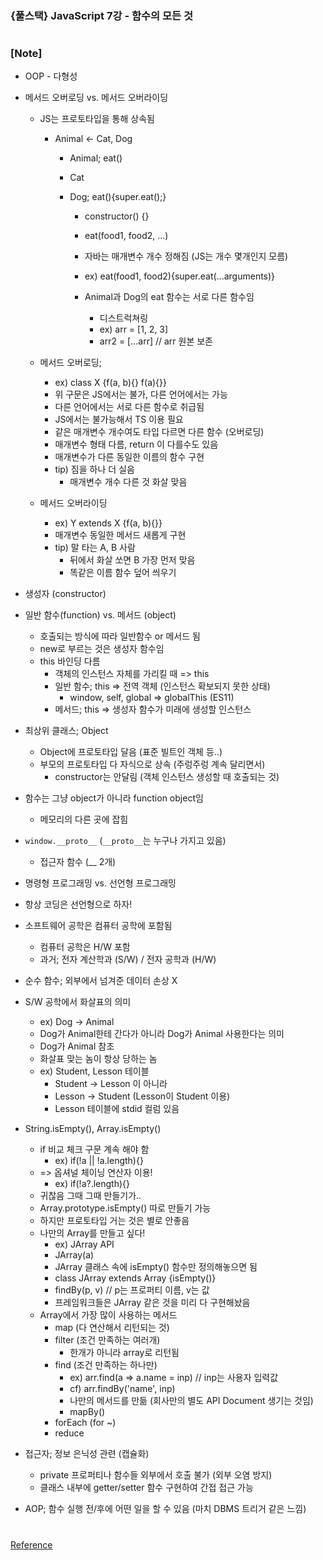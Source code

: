 ### {풀스택} JavaScript 7강 - 함수의 모든 것

#

### [Note]

- OOP - 다형성
- 메서드 오버로딩 vs. 메서드 오버라이딩

  - JS는 프로토타입을 통해 상속됨

    - Animal <- Cat, Dog

      - Animal; eat()
      - Cat
      - Dog; eat(){super.eat();}

        - constructor() {}

        - eat(food1, food2, ...)
        - 자바는 매개변수 개수 정해짐 (JS는 개수 몇개인지 모름)
        - ex) eat(food1, food2){super.eat(...arguments)}
        - Animal과 Dog의 eat 함수는 서로 다른 함수임

          - 디스트럭쳐링
          - ex) arr = [1, 2, 3]
          - arr2 = [...arr] // arr 원본 보존

  - 메서드 오버로딩;
    - ex) class X {f(a, b){} f(a){}}
    - 위 구문은 JS에서는 불가, 다른 언어에서는 가능
    - 다른 언어에서는 서로 다른 함수로 취급됨
    - JS에서는 불가능해서 TS 이용 필요
    - 같은 매개변수 개수여도 타입 다르면 다른 함수 (오버로딩)
    - 매개변수 형태 다름, return 이 다를수도 있음
    - 매개변수가 다른 동일한 이름의 함수 구현
    - tip) 짐을 하나 더 실음
      - 매개변수 개수 다른 것 화살 맞음
  - 메서드 오버라이딩
    - ex) Y extends X {f(a, b){}}
    - 매개변수 동일한 메서드 새롭게 구현
    - tip) 말 타는 A, B 사람
      - 뒤에서 화살 쏘면 B 가장 먼저 맞음
      - 똑같은 이름 함수 덮어 씌우기

- 생성자 (constructor)
- 일반 함수(function) vs. 메서드 (object)
  - 호출되는 방식에 따라 일반함수 or 메서드 됨
  - new로 부르는 것은 생성자 함수임
  - this 바인딩 다름
    - 객체의 인스턴스 자체를 가리킬 때 => this
    - 일반 함수; this => 전역 객체 (인스턴스 확보되지 못한 상태)
      - window, self, global => globalThis (ES11)
    - 메서드; this => 생성자 함수가 미래에 생성할 인스턴스
- 최상위 클래스; Object
  - Object에 프로토타입 달음 (표준 빌트인 객체 등..)
  - 부모의 프로토타입 다 자식으로 상속 (주렁주렁 계속 달리면서)
    - constructor는 안달림 (객체 인스턴스 생성할 때 호출되는 것)
- 함수는 그냥 object가 아니라 function object임
  - 메모리의 다른 곳에 잡힘
- `window.__proto__` (`__proto__`는 누구나 가지고 있음)
  - 접근자 함수 (\_\_ 2개)
- 명령형 프로그래밍 vs. 선언형 프로그래밍
- 항상 코딩은 선언형으로 하자!
- 소프트웨어 공학은 컴퓨터 공학에 포함됨
  - 컴퓨터 공학은 H/W 포함
  - 과거; 전자 계산학과 (S/W) / 전자 공학과 (H/W)
- 순수 함수; 외부에서 넘겨준 데이터 손상 X
- S/W 공학에서 화살표의 의미
  - ex) Dog -> Animal
  - Dog가 Animal한테 간다가 아니라 Dog가 Animal 사용한다는 의미
  - Dog가 Animal 참조
  - 화살표 맞는 놈이 항상 당하는 놈
  - ex) Student, Lesson 테이블
    - Student -> Lesson 이 아니라
    - Lesson -> Student (Lesson이 Student 이용)
    - Lesson 테이블에 stdid 컬럼 있음
- String.isEmpty(), Array.isEmpty()
  - if 비교 체크 구문 계속 해야 함
    - ex) if(!a || !a.length){}
  - => 옵셔널 체이닝 연산자 이용!
    - ex) if(!a?.length){}
  - 귀찮음 그때 그때 만들기가..
  - Array.prototype.isEmpty() 따로 만들기 가능
  - 하지만 프로토타입 거는 것은 별로 안좋음
  - 나만의 Array를 만들고 싶다!
    - ex) JArray API
    - JArray(a)
    - JArray 클래스 속에 isEmpty() 함수만 정의해놓으면 됨
    - class JArray extends Array {isEmpty()}
    - findBy(p, v) // p는 프로퍼티 이름, v는 값
    - 프레임워크들은 JArray 같은 것을 미리 다 구현해놨음
  - Array에서 가장 많이 사용하는 메서드
    - map (다 연산해서 리턴되는 것)
    - filter (조건 만족하는 여러개)
      - 한개가 아니라 array로 리턴됨
    - find (조건 만족하는 하나만)
      - ex) arr.find(a => a.name = inp) // inp는 사용자 입력값
      - cf) arr.findBy('name', inp)
      - 나만의 메서드를 만듦 (회사만의 별도 API Document 생기는 것임)
      - mapBy()
    - forEach (for ~)
    - reduce
- 접근자; 정보 은닉성 관련 (캡슐화)
  - private 프로퍼티나 함수들 외부에서 호출 불가 (외부 오염 방지)
  - 클래스 내부에 getter/setter 함수 구현하여 간접 접근 가능
- AOP; 함수 실행 전/후에 어떤 일을 할 수 있음 (마치 DBMS 트리거 같은 느낌)

#

[Reference](https://www.youtube.com/watch?v=AD9fzki-rwk&list=PLEOnZ6GeucBW11uFNvzxToKym9Zv74hxh&index=8)
